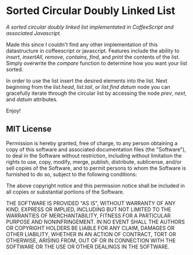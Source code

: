 # Sorted Circular Doubly Linked List #

_A sorted circular doubly linked list implementated in CoffeeScript and associated Javascript._

Made this since I couldn't find any other implementation of this datastructure in coffeescript or javascript. Features include the ability to _insert_, _insertAll_, _remove_, _contains_, _find_, and _print_ the contents of the list. Simply overwrite the _compare_ function to determine how you want your list sorted.

In order to use the list insert the desired elements into the list. Next beginning from the _list.head_, _list.tail_, or _list.find datum_ node you can gracefully iterate through the circular list by accessing the node _prev_, _next_, and _datum_ attributes.

Enjoy!

## MIT License ##

Permission is hereby granted, free of charge, to any person obtaining a copy of this software
and associated documentation files (the "Software"), to deal in the Software without
restriction, including without limitation the rights to use, copy, modify, merge, publish,
distribute, sublicense, and/or sell copies of the Software, and to permit persons to whom the
Software is furnished to do so, subject to the following conditions:

The above copyright notice and this permission notice shall be included in all copies or
substantial portions of the Software.

THE SOFTWARE IS PROVIDED "AS IS", WITHOUT WARRANTY OF ANY KIND, EXPRESS OR IMPLIED, INCLUDING
BUT NOT LIMITED TO THE WARRANTIES OF MERCHANTABILITY, FITNESS FOR A PARTICULAR PURPOSE AND
NONINFRINGEMENT. IN NO EVENT SHALL THE AUTHORS OR COPYRIGHT HOLDERS BE LIABLE FOR ANY CLAIM,
DAMAGES OR OTHER LIABILITY, WHETHER IN AN ACTION OF CONTRACT, TORT OR OTHERWISE, ARISING FROM,
OUT OF OR IN CONNECTION WITH THE SOFTWARE OR THE USE OR OTHER DEALINGS IN THE SOFTWARE.